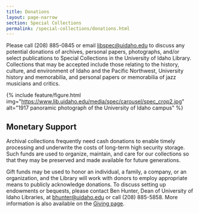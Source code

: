 ```yaml
---
title: Donations
layout: page-narrow
section: Special Collections
permalink: /special-collections/donations.html
---
```


Please call (208) 885-0845 or email <libspec@uidaho.edu> to discuss any potential donations of archives, personal papers, photographs, and/or select publications to Special Collections in the University of Idaho Library. 
Collections that may be accepted include those relating to the history, culture, and environment of Idaho and the Pacific Northwest, University history and memorabilia, and personal papers or memorabilia of jazz musicians and critics.

{% include feature/figure.html img="https://www.lib.uidaho.edu/media/spec/carousel/spec_crop2.jpg" alt="1917 panoramic photograph of the University of Idaho campus" %}

## Monetary Support

Archival collections frequently need cash donations to enable timely processing and underwrite the costs of long-term high security storage. 
Such funds are used to organize, maintain, and care for our collections so that they may be preserved and made available for future generations.

Gift funds may be used to honor an individual, a family, a company, or an organization, and the Library will work with donors to employ appropriate means to publicly acknowledge donations. 
To discuss setting up endowments or bequests, please contact Ben Hunter, Dean of University of Idaho Libraries, at <bhunter@uidaho.edu> or call (208) 885-5858. 
More information is also available on the [Giving page](/giving/).
